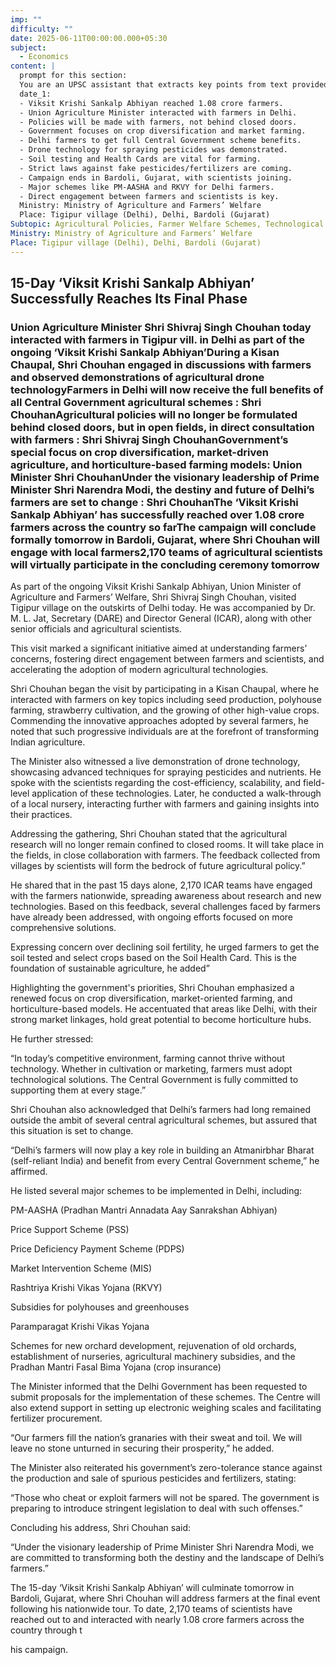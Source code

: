 ```yaml
---
imp: ""
difficulty: ""
date: 2025-06-11T00:00:00.000+05:30
subject:
  - Economics
content: |
  prompt for this section:
  You are an UPSC assistant that extracts key points from text provided by the user. Output ONLY the key points without additional comments. ENSURE 100% FACTUAL CORRECTNESS. take out the 5 most important from exam perspective. keypoints in a way that it covers the complete content in bullet points, each bullet point not more than 12 words.
  date_1:
  - Viksit Krishi Sankalp Abhiyan reached 1.08 crore farmers.
  - Union Agriculture Minister interacted with farmers in Delhi.
  - Policies will be made with farmers, not behind closed doors.
  - Government focuses on crop diversification and market farming.
  - Delhi farmers to get full Central Government scheme benefits.
  - Drone technology for spraying pesticides was demonstrated.
  - Soil testing and Health Cards are vital for farming.
  - Strict laws against fake pesticides/fertilizers are coming.
  - Campaign ends in Bardoli, Gujarat, with scientists joining.
  - Major schemes like PM-AASHA and RKVY for Delhi farmers.
  - Direct engagement between farmers and scientists is key.
  Ministry: Ministry of Agriculture and Farmers’ Welfare
  Place: Tigipur village (Delhi), Delhi, Bardoli (Gujarat)
Subtopic: Agricultural Policies, Farmer Welfare Schemes, Technological Interventions in Agriculture, Sustainable Agriculture
Ministry: Ministry of Agriculture and Farmers’ Welfare
Place: Tigipur village (Delhi), Delhi, Bardoli (Gujarat)
---
```


## 15-Day ‘Viksit Krishi Sankalp Abhiyan’ Successfully Reaches Its Final Phase

### Union Agriculture Minister Shri Shivraj Singh Chouhan today interacted with farmers in Tigipur vill. in Delhi as part of the ongoing ‘Viksit Krishi Sankalp Abhiyan’During a Kisan Chaupal, Shri Chouhan engaged in discussions with farmers and observed demonstrations of agricultural drone technologyFarmers in Delhi will now receive the full benefits of all Central Government agricultural schemes : Shri ChouhanAgricultural policies will no longer be formulated behind closed doors, but in open fields, in direct consultation with farmers : Shri Shivraj Singh ChouhanGovernment’s special focus on crop diversification, market-driven agriculture, and horticulture-based farming models: Union Minister Shri ChouhanUnder the visionary leadership of Prime Minister Shri Narendra Modi, the destiny and future of Delhi’s farmers are set to change : Shri ChouhanThe ‘Viksit Krishi Sankalp Abhiyan’ has successfully reached over 1.08 crore farmers across the country so farThe campaign will conclude formally tomorrow in Bardoli, Gujarat, where Shri Chouhan will engage with local farmers2,170 teams of agricultural scientists will virtually participate in the concluding ceremony tomorrow

As part of the ongoing Viksit Krishi Sankalp Abhiyan, Union Minister of Agriculture and Farmers’ Welfare, Shri Shivraj Singh Chouhan, visited Tigipur village on the outskirts of Delhi today. He was accompanied by Dr. M. L. Jat, Secretary (DARE) and Director General (ICAR), along with other senior officials and agricultural scientists.

This visit marked a significant initiative aimed at understanding farmers’ concerns, fostering direct engagement between farmers and scientists, and accelerating the adoption of modern agricultural technologies.

Shri Chouhan began the visit by participating in a Kisan Chaupal, where he interacted with farmers on key topics including seed production, polyhouse farming, strawberry cultivation, and the growing of other high-value crops. Commending the innovative approaches adopted by several farmers, he noted that such progressive individuals are at the forefront of transforming Indian agriculture.

The Minister also witnessed a live demonstration of drone technology, showcasing advanced techniques for spraying pesticides and nutrients. He spoke with the scientists regarding the cost-efficiency, scalability, and field-level application of these technologies. Later, he conducted a walk-through of a local nursery, interacting further with farmers and gaining insights into their practices.

Addressing the gathering, Shri Chouhan stated that the agricultural research will no longer remain confined to closed rooms. It will take place in the fields, in close collaboration with farmers. The feedback collected from villages by scientists will form the bedrock of future agricultural policy.”

He shared that in the past 15 days alone, 2,170 ICAR teams have engaged with the farmers nationwide, spreading awareness about research and new technologies. Based on this feedback, several challenges faced by farmers have already been addressed, with ongoing efforts focused on more comprehensive solutions.

Expressing concern over declining soil fertility, he urged farmers to get the soil tested and select crops based on the Soil Health Card. This is the foundation of sustainable agriculture, he added”

Highlighting the government's priorities, Shri Chouhan emphasized a renewed focus on crop diversification, market-oriented farming, and horticulture-based models. He accentuated that areas like Delhi, with their strong market linkages, hold great potential to become horticulture hubs.

He further stressed:

“In today’s competitive environment, farming cannot thrive without technology. Whether in cultivation or marketing, farmers must adopt technological solutions. The Central Government is fully committed to supporting them at every stage.”

Shri Chouhan also acknowledged that Delhi’s farmers had long remained outside the ambit of several central agricultural schemes, but assured that this situation is set to change.

“Delhi’s farmers will now play a key role in building an Atmanirbhar Bharat (self-reliant India) and benefit from every Central Government scheme,” he affirmed.

He listed several major schemes to be implemented in Delhi, including:

PM-AASHA (Pradhan Mantri Annadata Aay Sanrakshan Abhiyan)

Price Support Scheme (PSS)

Price Deficiency Payment Scheme (PDPS)

Market Intervention Scheme (MIS)

Rashtriya Krishi Vikas Yojana (RKVY)

Subsidies for polyhouses and greenhouses

Paramparagat Krishi Vikas Yojana

Schemes for new orchard development, rejuvenation of old orchards, establishment of nurseries, agricultural machinery subsidies, and the Pradhan Mantri Fasal Bima Yojana (crop insurance)

The Minister informed that the Delhi Government has been requested to submit proposals for the implementation of these schemes. The Centre will also extend support in setting up electronic weighing scales and facilitating fertilizer procurement.

“Our farmers fill the nation’s granaries with their sweat and toil. We will leave no stone unturned in securing their prosperity,” he added.

The Minister also reiterated his government’s zero-tolerance stance against the production and sale of spurious pesticides and fertilizers, stating:

“Those who cheat or exploit farmers will not be spared. The government is preparing to introduce stringent legislation to deal with such offenses.”

Concluding his address, Shri Chouhan said:

“Under the visionary leadership of Prime Minister Shri Narendra Modi, we are committed to transforming both the destiny and the landscape of Delhi’s farmers.”

The 15-day ‘Viksit Krishi Sankalp Abhiyan’ will culminate tomorrow in Bardoli, Gujarat, where Shri Chouhan will address farmers at the final event following his nationwide tour. To date, 2,170 teams of scientists have reached out to and interacted with nearly 1.08 crore farmers across the country through t

his campaign.